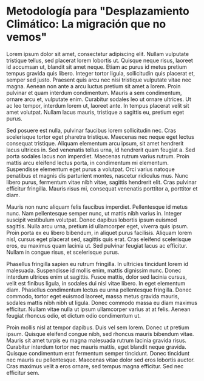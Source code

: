 # Metodología para "Desplazamiento Climático: La migración que no vemos"

Lorem ipsum dolor sit amet, consectetur adipiscing elit. Nullam vulputate tristique tellus, sed placerat lorem lobortis ut. Quisque neque risus, laoreet id accumsan ut, blandit sit amet neque. Etiam ac purus id metus pretium tempus gravida quis libero. Integer tortor ligula, sollicitudin quis placerat et, semper sed justo. Praesent quis arcu nec nisi tristique vulputate vitae nec magna. Aenean non ante a arcu luctus pretium sit amet a lorem. Proin pulvinar et quam interdum condimentum. Mauris a sem condimentum, ornare arcu et, vulputate enim. Curabitur sodales leo ut ornare ultrices. Ut ac leo tempor, interdum lorem ut, laoreet ante. In tempus placerat velit sit amet volutpat. Nullam lacus mauris, tristique a sagittis eu, pretium eget purus.

Sed posuere est nulla, pulvinar faucibus lorem sollicitudin nec. Cras scelerisque tortor eget pharetra tristique. Maecenas nec neque eget lectus consequat tristique. Aliquam elementum arcu ipsum, sit amet hendrerit lacus ultrices in. Sed venenatis tellus urna, id hendrerit quam feugiat a. Sed porta sodales lacus non imperdiet. Maecenas rutrum varius rutrum. Proin mattis arcu eleifend lectus porta, in condimentum mi elementum. Suspendisse elementum eget purus a volutpat. Orci varius natoque penatibus et magnis dis parturient montes, nascetur ridiculus mus. Nunc libero purus, fermentum vitae nibh vitae, sagittis hendrerit elit. Cras pulvinar efficitur fringilla. Mauris risus mi, consequat venenatis porttitor a, porttitor et diam.

Mauris non nunc aliquam felis faucibus imperdiet. Pellentesque id metus nunc. Nam pellentesque semper nunc, ut mattis nibh varius in. Integer suscipit vestibulum volutpat. Donec dapibus lobortis ipsum euismod sagittis. Nulla arcu urna, pretium id ullamcorper eget, viverra quis ipsum. Proin porta ex eu libero bibendum, in aliquet purus facilisis. Aliquam lorem nisl, cursus eget placerat sed, sagittis quis erat. Cras eleifend scelerisque eros, eu maximus quam lacinia ut. Sed pulvinar feugiat lacus ac efficitur. Nullam in congue risus, et scelerisque purus.

Phasellus fringilla sapien eu rutrum fringilla. In ultricies tincidunt lorem id malesuada. Suspendisse id mollis enim, mattis dignissim nunc. Donec interdum ultrices enim ut sagittis. Fusce mattis, dolor sed lacinia cursus, velit est finibus ligula, in sodales dui nisl vitae libero. In eget elementum diam. Phasellus condimentum lectus eu urna pellentesque fringilla. Donec commodo, tortor eget euismod laoreet, massa metus gravida mauris, sodales mattis nibh nibh ut ligula. Donec commodo massa eu diam maximus efficitur. Nullam vitae nulla ut ipsum ullamcorper varius at at felis. Aenean feugiat rhoncus odio, et dictum odio condimentum ut.

Proin mollis nisl at tempor dapibus. Duis vel sem lorem. Donec ut pretium ipsum. Quisque eleifend congue nibh, sed rhoncus mauris bibendum vitae. Mauris sit amet turpis eu magna malesuada rutrum lacinia gravida risus. Curabitur interdum tortor nec mauris mattis, eget blandit neque gravida. Quisque condimentum erat fermentum semper tincidunt. Donec tincidunt nec mauris eu pellentesque. Maecenas vitae dolor sed eros lobortis auctor. Cras maximus velit a eros ornare, sed tempus magna efficitur. Sed nec efficitur sem.
